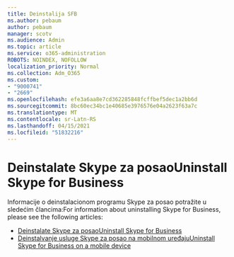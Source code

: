 ```yaml
---
title: Deinstalija SFB
ms.author: pebaum
author: pebaum
manager: scotv
ms.audience: Admin
ms.topic: article
ms.service: o365-administration
ROBOTS: NOINDEX, NOFOLLOW
localization_priority: Normal
ms.collection: Adm_O365
ms.custom:
- "9000741"
- "2669"
ms.openlocfilehash: efe3a6aa8e7cd362285848fcffbef5dec1a2bb6d
ms.sourcegitcommit: 8bc60ec34bc1e40685e3976576e04a2623f63a7c
ms.translationtype: MT
ms.contentlocale: sr-Latn-RS
ms.lasthandoff: 04/15/2021
ms.locfileid: "51832216"
---
```

# <a name="uninstall-skype-for-business"></a><span data-ttu-id="70d73-102">Deinstalate Skype za posao</span><span class="sxs-lookup"><span data-stu-id="70d73-102">Uninstall Skype for Business</span></span>

<span data-ttu-id="70d73-103">Informacije o deinstalacionom programu Skype za posao potražite u sledećim člancima:</span><span class="sxs-lookup"><span data-stu-id="70d73-103">For information about uninstalling Skype for Business, please see the following articles:</span></span>

- [<span data-ttu-id="70d73-104">Deinstalate Skype za posao</span><span class="sxs-lookup"><span data-stu-id="70d73-104">Uninstall Skype for Business</span></span>](https://support.office.com/article/uninstall-skype-for-business-28c4a036-7f22-406c-b7f4-87894cbaf902)
- [<span data-ttu-id="70d73-105">Deinstalvanje usluge Skype za posao na mobilnom uređaju</span><span class="sxs-lookup"><span data-stu-id="70d73-105">Uninstall Skype for Business on a mobile device</span></span>](https://support.office.com/article/uninstall-skype-for-business-on-a-mobile-device-9c9e6270-f88e-404c-b757-3ffb6ffb897a)